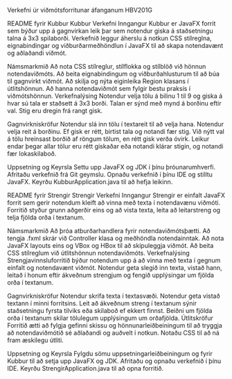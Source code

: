 Verkefni úr viðmótsforritunar áfanganum HBV201G

README fyrir Kubbur
Kubbur Verkefni
Inngangur
Kubbur er JavaFX forrit sem býður upp á gagnvirkan leik þar sem notendur giska á staðsetningu talna á 3x3 spilaborði. Verkefnið leggur áherslu á notkun CSS stílreglna, eignabindingar og viðburðarmeðhöndlun í JavaFX til að skapa notendavænt og aðlaðandi viðmót.

Námsmarkmið
Að nota CSS stílreglur, stílflokka og stílblöð við hönnun notendaviðmóts.
Að beita eignabindingum og viðburðahlusturum til að búa til gagnvirkt viðmót.
Að skilja og nýta eiginleika Region klasans í útlitshönnun.
Að hanna notendaviðmót sem fylgir bestu praksís í viðmótshönnun.
Verkefnalýsing
Notendur velja tölu á bilinu 1 til 9 og giska á hvar sú tala er staðsett á 3x3 borði. Talan er sýnd með mynd á borðinu eftir val. Stig eru dregin frá rangt gisk.

Gagnvirkniskröfur
Notendur slá inn tölu í textareit til að velja hana.
Notendur velja reit á borðinu. Ef gisk er rétt, birtist tala og notandi fær stig.
Við nýtt val á tölu hreinsast borðið af röngum tölum, en rétt gisk verða óvirk.
Leikur endar þegar allar tölur eru rétt giskaðar eða notandi klárar stigin, og notandi fær lokaskilaboð.

Uppsetning og Keyrsla
Settu upp JavaFX og JDK í þínu þróunarumhverfi.
Afritaðu verkefnið frá Git geymslu.
Opnaðu verkefnið í þínu IDE og stilltu JavaFX.
Keyrðu KubburApplication.java til að hefja leikinn.

README fyrir Strengir
Strengir Verkefni
Inngangur
Strengir er einfalt JavaFX forrit sem gerir notendum kleift að vinna með texta í notendavænu viðmóti. Forritið styður grunn aðgerðir eins og að vista texta, leita að leitarstreng og telja fjölda orða í textanum.

Námsmarkmið
Að þróa atburðarhandlera fyrir notendaviðmótsþætti.
Að tengja .fxml skrár við Controller klasa og meðhöndla notendainntak.
Að nota JavaFX layouts eins og VBox og HBox til að skipuleggja viðmót.
Að beita CSS stílreglum við útlitshönnun notendaviðmóts.
Verkefnalýsing
Strengjavinnsluforritið býður notendum upp á að vinna með texta í gegnum einfalt og notendavænt viðmót. Notendur geta slegið inn texta, vistað hann, leitað í honum eftir ákveðnum strengjum og fengið upplýsingar um fjölda orða í textanum.

Gagnvirkniskröfur
Notendur skrifa texta í textasvæði.
Notendur geta vistað textann í minni forritsins.
Leit að ákveðnum streng í textanum sýnir staðsetningu fyrsta tilviks eða skilaboð ef ekkert finnst.
Beiðni um fjölda orða í textanum skilar tölulegum upplýsingum um orðafjölda.
Útlitskröfur
Forritið ætti að fylgja gefinni skissu og hönnunarleiðbeiningum til að tryggja að notendaviðmótið sé aðlaðandi og auðvelt í notkun. Notaðu CSS til að ná fram æskilegu útliti.

Uppsetning og Keyrsla
Fylgdu sömu uppsetningarleiðbeiningum og fyrir Kubbur til að setja upp JavaFX og JDK.
Afritaðu og opnaðu verkefnið í þínu IDE.
Keyrðu StrengirApplication.java til að opna forritið.
